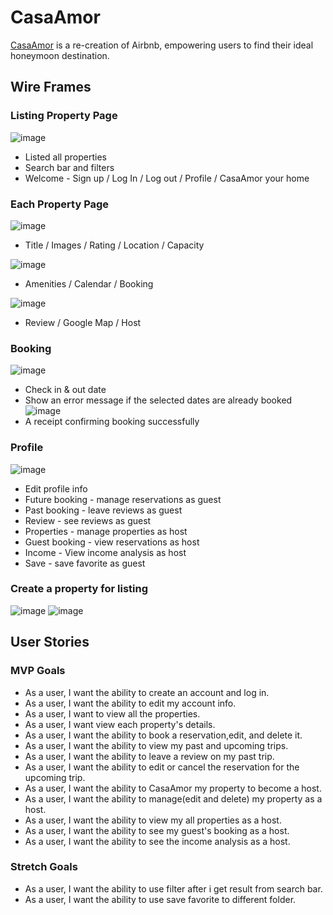 # CasaAmor
[CasaAmor](https://airbnb-main.onrender.com) is a re-creation of Airbnb, empowering users to find their ideal honeymoon destination. 

## Wire Frames
### Listing Property Page
![image](https://github.com/jialingye/project3-FrontEnd/assets/122236820/818c7127-4232-4a96-badf-2e815cf257a7)
* Listed all properties
* Search bar and filters
* Welcome - Sign up / Log In / Log out / Profile / CasaAmor your home

### Each Property Page
![image](https://github.com/jialingye/project3-FrontEnd/assets/122236820/3026da25-244c-4c85-97d0-7f246deb6739)
* Title / Images / Rating / Location / Capacity

![image](https://github.com/jialingye/project3-FrontEnd/assets/122236820/2f3696fd-e0d7-45bb-8cc5-0f79ff807aed)
* Amenities / Calendar / Booking

![image](https://github.com/jialingye/project3-FrontEnd/assets/122236820/a42064cb-e256-4b4a-9fef-45c47203471a)
* Review / Google Map / Host


### Booking
![image](https://github.com/jialingye/project3-FrontEnd/assets/122236820/0daf4af6-ebd4-49d7-a3cb-057d67a8f598)
* Check in & out date
* Show an error message if the selected dates are already booked
![image](https://github.com/jialingye/project3-FrontEnd/assets/122236820/6452f519-c11d-4583-9c8f-bc83bda5379a)
* A receipt confirming booking successfully


### Profile
![image](https://github.com/jialingye/project3-FrontEnd/assets/122236820/1e5f2824-b699-4400-83be-2698c8bff508)
* Edit profile info
* Future booking - manage reservations as guest
* Past booking - leave reviews as guest
* Review - see reviews as guest
* Properties - manage properties as host
* Guest booking - view reservations as host
* Income - View income analysis as host
* Save - save favorite as guest

### Create a property for listing
![image](https://github.com/jialingye/project3-FrontEnd/assets/122236820/1da22d45-0215-431d-b7cc-bfc6e8fcb3f7)
![image](https://github.com/jialingye/project3-FrontEnd/assets/122236820/1a848e70-091e-48d1-b3ed-2157b4929978)


## User Stories
### MVP Goals
* As a user, I want the ability to create an account and log in.
* As a user, I want the ability to edit my account info.
* As a user, I want to view all the properties.
* As a user, I want view each property's details.
* As a user, I want the ability to book a reservation,edit, and delete it.
* As a user, I want the ability to view my past and upcoming trips.
* As a user, I want the ability to leave a review on my past trip.
* As a user, I want the ability to edit or cancel the reservation for the upcoming trip.
* As a user, I want the ability to CasaAmor my property to become a host.
* As a user, I want the ability to manage(edit and delete) my property as a host.
* As a user, I want the ability to view my all properties as a host.
* As a user, I want the ability to see my guest's booking as a host.
* As a user, I want the ability to see the income analysis as a host.

### Stretch Goals
* As a user, I want the ability to use filter after i get result from search bar.
* As a user, I want the ability to use save favorite to different folder.